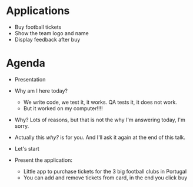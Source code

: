 # Applications

- Buy football tickets
- Show the team logo and name
- Display feedback after buy


# Agenda

- Presentation

- Why am I here today?
    - We write code, we test it, it works. QA tests it, it does not work.
    - But it worked on my computer!!!!

- Why? Lots of reasons, but that is not the why I'm answering today, I'm sorry.

- Actually this *why?* is for you. And I'll ask it again at the end of this talk.

- Let's start

- Present the application:
    - Little app to purchase tickets for the 3 big football clubs in Portugal
    - You can add and remove tickets from card, in the end you click buy
